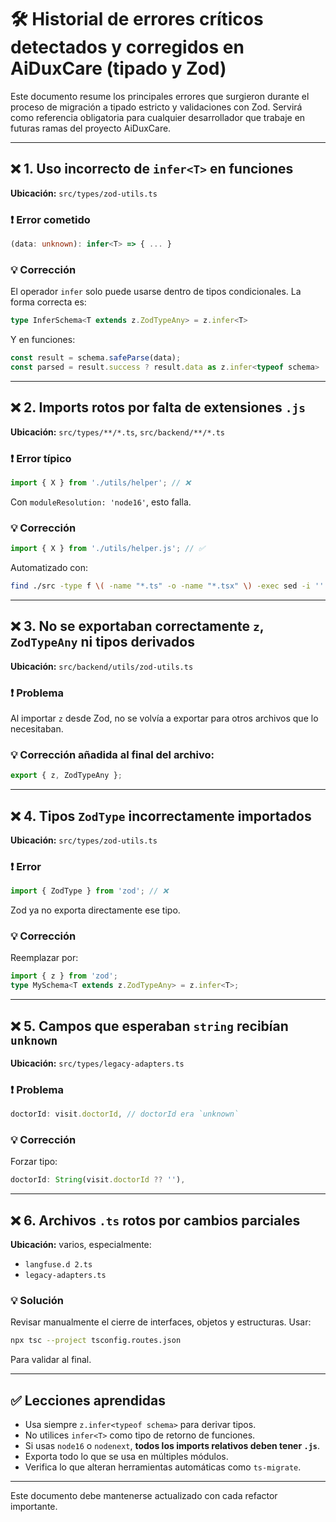 # 🛠️ Historial de errores críticos detectados y corregidos en AiDuxCare (tipado y Zod)

Este documento resume los principales errores que surgieron durante el proceso de migración a tipado estricto y validaciones con Zod. Servirá como referencia obligatoria para cualquier desarrollador que trabaje en futuras ramas del proyecto AiDuxCare.

---

## ❌ 1. Uso incorrecto de `infer<T>` en funciones
**Ubicación:** `src/types/zod-utils.ts`

### ❗ Error cometido
```ts
(data: unknown): infer<T> => { ... }
```

### 💡 Corrección
El operador `infer` solo puede usarse dentro de tipos condicionales. La forma correcta es:

```ts
type InferSchema<T extends z.ZodTypeAny> = z.infer<T>
```

Y en funciones:

```ts
const result = schema.safeParse(data);
const parsed = result.success ? result.data as z.infer<typeof schema> : null;
```

---

## ❌ 2. Imports rotos por falta de extensiones `.js`
**Ubicación:** `src/types/**/*.ts`, `src/backend/**/*.ts`

### ❗ Error típico
```ts
import { X } from './utils/helper'; // ❌
```

Con `moduleResolution: 'node16'`, esto falla.

### 💡 Corrección
```ts
import { X } from './utils/helper.js'; // ✅
```

Automatizado con:

```bash
find ./src -type f \( -name "*.ts" -o -name "*.tsx" \) -exec sed -i '' -E 's/(from ".*?)([^\\.])(";)/\1\2.js\3/g' {} +
```

---

## ❌ 3. No se exportaban correctamente `z`, `ZodTypeAny` ni tipos derivados
**Ubicación:** `src/backend/utils/zod-utils.ts`

### ❗ Problema
Al importar `z` desde Zod, no se volvía a exportar para otros archivos que lo necesitaban.

### 💡 Corrección añadida al final del archivo:
```ts
export { z, ZodTypeAny };
```

---

## ❌ 4. Tipos `ZodType` incorrectamente importados
**Ubicación:** `src/types/zod-utils.ts`

### ❗ Error
```ts
import { ZodType } from 'zod'; // ❌
```

Zod ya no exporta directamente ese tipo.

### 💡 Corrección
Reemplazar por:

```ts
import { z } from 'zod';
type MySchema<T extends z.ZodTypeAny> = z.infer<T>;
```

---

## ❌ 5. Campos que esperaban `string` recibían `unknown`
**Ubicación:** `src/types/legacy-adapters.ts`

### ❗ Problema
```ts
doctorId: visit.doctorId, // doctorId era `unknown`
```

### 💡 Corrección
Forzar tipo:

```ts
doctorId: String(visit.doctorId ?? ''),
```

---

## ❌ 6. Archivos `.ts` rotos por cambios parciales
**Ubicación:** varios, especialmente:
- `langfuse.d 2.ts`
- `legacy-adapters.ts`

### 💡 Solución
Revisar manualmente el cierre de interfaces, objetos y estructuras. Usar:

```bash
npx tsc --project tsconfig.routes.json
```

Para validar al final.

---

## ✅ Lecciones aprendidas
- Usa siempre `z.infer<typeof schema>` para derivar tipos.
- No utilices `infer<T>` como tipo de retorno de funciones.
- Si usas `node16` o `nodenext`, **todos los imports relativos deben tener `.js`**.
- Exporta todo lo que se usa en múltiples módulos.
- Verifica lo que alteran herramientas automáticas como `ts-migrate`.

---

Este documento debe mantenerse actualizado con cada refactor importante.


